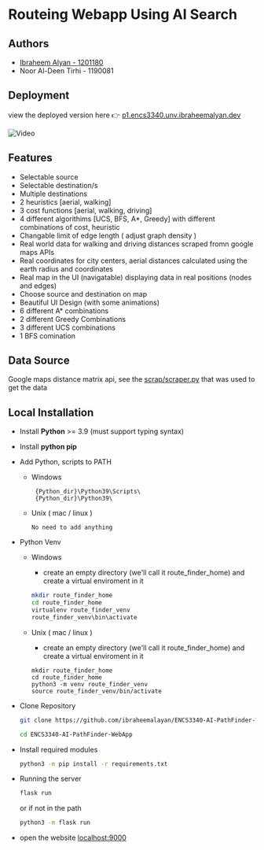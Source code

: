 # Routeing Webapp Using AI Search


## Authors

* [Ibraheem Alyan - 1201180](https://www.ibraheemalyan.dev/)    
* Noor Al-Deen Tirhi - 1190081    

## Deployment

view the deployed version here 👉 [p1.encs3340.unv.ibraheemalyan.dev](https://p1.encs3340.unv.ibraheemalyan.dev/)

![Video](https://i.ibb.co/SRDmD79/ENCS3340-webp-14-comppressed.webp)

## Features

* Selectable source
* Selectable destination/s
* Multiple destinations
* 2 heuristics [aerial, walking] 
* 3 cost functions  [aerial, walking, driving] 
* 4 different algorithims [UCS, BFS, A*, Greedy] with different combinations of cost, heuristic
* Changable limit of edge length ( adjust graph density )
* Real world data for walking and driving distances scraped fromn google maps APIs
* Real coordinates for city centers, aerial distances calculated using the earth radius and coordinates
* Real map in the UI (navigatable) displaying data in real positions (nodes and edges)
* Choose source and destination on map
* Beautiful UI Design (with some animations)
* 6 different A* combinations
* 2 different Greedy Combinations
* 3 different UCS combinations
* 1 BFS comination

## Data Source

Google maps distance matrix api, see the [scrap/scraper.py](scrap/scraper.py) that was used to get the data

## Local Installation

* Install **Python** >= 3.9 (must support typing syntax)
* Install **python pip**
* Add Python, scripts to PATH
    * Windows
       ``` 
        {Python_dir}\Python39\Scripts\
        {Python_dir}\Python39\
       ```
    
    * Unix ( mac / linux )
        
        ```
        No need to add anything
        ```

* Python Venv
    * Windows
        * create an empty directory (we'll call it route_finder_home) and create a virtual enviroment in it
        ```zsh
        mkdir route_finder_home
        cd route_finder_home
        virtualenv route_finder_venv
        route_finder_venv\bin\activate
        ```
    
    * Unix ( mac / linux )

        * create an empty directory (we'll call it route_finder_home) and create a virtual enviroment in it
        
        ```
        mkdir route_finder_home
        cd route_finder_home
        python3 -m venv route_finder_venv
        source route_finder_venv/bin/activate
        ```

* Clone Repository

    ```zsh
    git clone https://github.com/ibraheemalayan/ENCS3340-AI-PathFinder-WebApp    
    ```
    ```zsh
    cd ENCS3340-AI-PathFinder-WebApp    
    ```

* Install required modules

    ```zsh
    python3 -m pip install -r requirements.txt
    ```

* Running the server

    ```zsh    
    flask run    
    ```    
    or if not in the path
    ```zsh    
    python3 -m flask run    
    ```   


* open the website [localhost:9000](http://localhost:9000/)